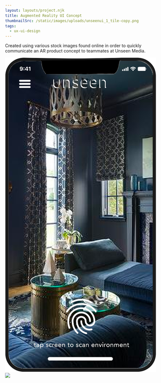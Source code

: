 ```yaml
---
layout: layouts/project.njk
title: Augmented Reality UI Concept
thumbnailSrc: /static/images/uploads/unseenui_1_tile-copy.png
tags:
  - ux-ui-design
---
```

Created using various stock images found online in order to quickly communicate an AR product concept to teammates at Unseen Media.

<div class="frame">
<img src="/static/images/uploads/tabletopar_phone_interface.png"></img>
</div>

<div class="frame">
<img src="/static/images/uploads/tabletopar3.png"></img>
</div>
